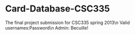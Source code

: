 Card-Database-CSC335
====================

The final project submission for CSC335 spring 2013\n
Valid usernames:Password\n
Admin: Becuille!
